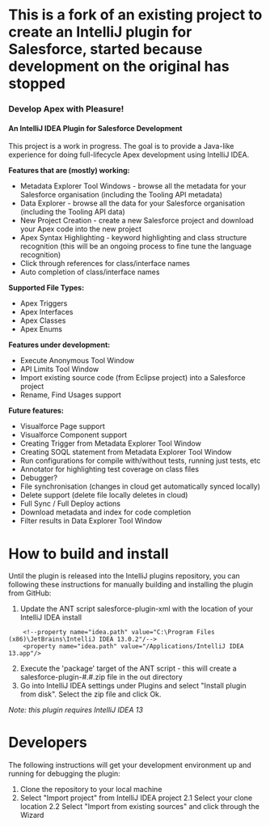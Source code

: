 # This is a fork of an existing project to create an IntelliJ plugin for Salesforce, started because development on the original has stopped

### Develop Apex with Pleasure!
#### An IntelliJ IDEA Plugin for Salesforce Development

This project is a work in progress.  The goal is to provide a Java-like experience for doing full-lifecycle Apex
development using IntelliJ IDEA.

**Features that are (mostly) working:**

* Metadata Explorer Tool  Windows - browse all the metadata for your Salesforce organisation (including the Tooling
 API metadata)
* Data Explorer - browse all the data for your Salesforce organisation (including the Tooling API data)
* New Project Creation - create a new Salesforce project and download your Apex code into the new project
* Apex Syntax Highlighting - keyword highlighting and class structure recognition (this will be an ongoing process to
fine tune the language recognition)
* Click through references for class/interface names
* Auto completion of class/interface names

**Supported File Types:**

* Apex Triggers
* Apex Interfaces
* Apex Classes
* Apex Enums

**Features under development:**

* Execute Anonymous Tool Window
* API Limits Tool Window
* Import existing source code (from Eclipse project) into a Salesforce project
* Rename, Find Usages support

**Future features:**

* Visualforce Page support
* Visualforce Component support
* Creating Trigger from Metadata Explorer Tool Window
* Creating SOQL statement from Metadata Explorer Tool Window
* Run configurations for compile with/without tests, running just tests, etc
* Annotator for highlighting test coverage on class files
* Debugger?
* File synchronisation (changes in cloud get automatically synced locally)
* Delete support (delete file locally deletes in cloud)
* Full Sync / Full Deploy actions
* Download metadata and index for code completion
* Filter results in Data Explorer Tool Window

# How to build and install

Until the plugin is released into the IntelliJ plugins repository, you can following these instructions for manually
building and installing the plugin from GitHub:

1.  Update the ANT script salesforce-plugin-xml with the location of your IntelliJ IDEA install
```
    <!--property name="idea.path" value="C:\Program Files (x86)\JetBrains\IntelliJ IDEA 13.0.2"/-->
    <property name="idea.path" value="/Applications/IntelliJ IDEA 13.app"/>
```
2.  Execute the 'package' target of the ANT script - this will create a salesforce-plugin-#.#.zip
file in the out directory
3.  Go into IntelliJ IDEA settings under Plugins and select "Install plugin from disk".  Select the zip file and click Ok.

*Note: this plugin requires IntelliJ IDEA 13*

# Developers

The following instructions will get your development environment up and running for debugging the plugin:

1.  Clone the repository to your local machine
2.  Select "Import project" from IntelliJ IDEA project
2.1 Select your clone location
2.2 Select "Import from existing sources" and click through the Wizard

